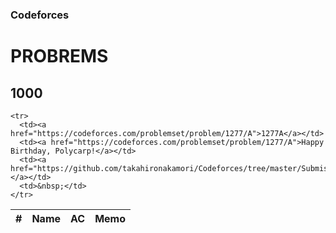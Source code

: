 ### Codeforces

# PROBREMS

## 1000

<table>
  <thead>
    <tr>
      <th>#</th>
      <th>Name</th>
      <th>AC</th>
      <th>Memo</th>
    </tr>
  </thead>
  <tbody>
    
    <tr>
      <td><a href="https://codeforces.com/problemset/problem/1277/A">1277A</a></td>
      <td><a href="https://codeforces.com/problemset/problem/1277/A">Happy Birthday, Polycarp!</a></td>
      <td><a href="https://github.com/takahironakamori/Codeforces/tree/master/Submissions/"></a></td>
      <td>&nbsp;</td>
    </tr>
    
    
  </tbody>
</table>
